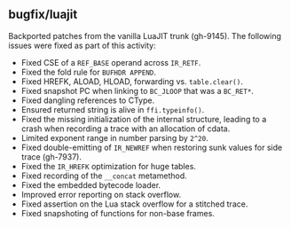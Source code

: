 ## bugfix/luajit

Backported patches from the vanilla LuaJIT trunk (gh-9145). The following issues
were fixed as part of this activity:

* Fixed CSE of a `REF_BASE` operand across `IR_RETF`.
* Fixed the fold rule for `BUFHDR APPEND`.
* Fixed HREFK, ALOAD, HLOAD, forwarding vs. `table.clear()`.
* Fixed snapshot PC when linking to `BC_JLOOP` that was a `BC_RET*`.
* Fixed dangling references to CType.
* Ensured returned string is alive in `ffi.typeinfo()`.
* Fixed the missing initialization of the internal structure, leading to a
  crash when recording a trace with an allocation of cdata.
* Limited exponent range in number parsing by `2^20`.
* Fixed double-emitting of `IR_NEWREF` when restoring sunk values for side
  trace (gh-7937).
* Fixed the `IR_HREFK` optimization for huge tables.
* Fixed recording of the `__concat` metamethod.
* Fixed the embedded bytecode loader.
* Improved error reporting on stack overflow.
* Fixed assertion on the Lua stack overflow for a stitched trace.
* Fixed snapshoting of functions for non-base frames.
